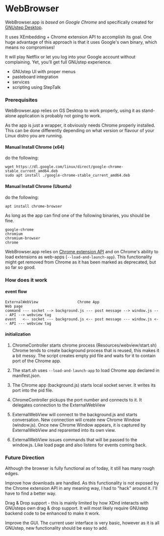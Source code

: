 # WebBrowser

WebBrowser.app is _based on Google Chrome_ and specifically created for [GNUstep Desktop](https://github.com/onflapp/gs-desktop/tree/main).

It uses XEmbedding + Chrome extension API to accomplish its goal.
One huge advantage of this approach is that it uses Google's own binary, 
which means no compromises!

It will play Netflix or let you log into your Google account without complaining.
Yet, you'll get full GNUstep experience.

- GNUstep UI with proper menus
- pasteboard integration
- services
- scripting using StepTalk

### Prerequisites

WebBrowser.app relies on GS Desktop to work properly, using it as stand-alone application is probably not going to work.

As the app is just a wrapper, it obviously needs Chrome properly installed.
This can be done differently depending on what version or flavour of your Linux distro you are running.

#### Manual Install Chrome (x64)

do the following:

```
wget https://dl.google.com/linux/direct/google-chrome-stable_current_amd64.deb
sudo apt install ./google-chrome-stable_current_amd64.deb
````

#### Manual Install Chrome (Ubuntu)

do the following:

```
apt install chrome-browser
```

As long as the app can find one of the following binaries, you should be fine.

```
google-chrome
chromium
chromium-browser
chrome
```

WebBrowser.app relies on [Chrome extension API](https://developer.chrome.com/docs/extensions/reference/) 
and on Chrome's ability to load extensions as web-apps (`--load-and-launch-app`).
This functionality might get removed from Chrome as it has been marked as deprecated, but so far so good.

### How does it work

#### event flow

```
ExternalWebView                  Chrome App                                      Web page
command --- socket --> background.js --- post message --> window.js --- API --> webview tag
event   <-- socket --- background.js <-- post message --- window.js <-- API --- webview tag
```

#### initialization

1. ChromeController starts chrome process (Resources/webview/start.sh)
   Chrome tends to create background process that is reused, this makes it a bit messy.
   The script creates empty pid file and waits for it to contain port of the Chrome app.

2. The start.sh uses `--load-and-launch-app` to load Chrome app declared in manifest.json.

3. The Chrome app (background.js) starts local socket server.
   It writes its port into the pid file.

4. ChromeController pickups the port number and connects to it.
   It delegates connection to the ExternalWebView

5. ExternalWebView will connect to the background.js and starts conversation.
   New connection will create new Chrome Window (window.js).
   Once new Chrome Window appears, it is captured by ExternalWebView and reparented into its own view.

6. ExternalWebView issues commands that will be passed to the window.js. 
   Like load page and also listens for events coming back.

### Future Direction

Although the browser is fully functional as of today, it still has many rough edges.

Improve how downloads are handled. As this functionality is not exposed by the Chrome extension API 
in any meaning way, I had to "hack" around it. I'll have to find a better way.

Drag & Drop support - this is mainly limited by how XDnd interacts with GNUsteps own drag & drop support. It will most likely require GNUstep backend code to be enhanced to make it work.

Improve the GUI. The current user interface is very basic, however as it is all GNUstep, new functionality should be easy to add.
